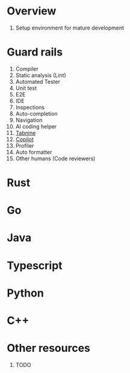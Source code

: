 # Overview
1. Setup environment for mature development


# Guard rails
1. Compiler
1. Static analysis (Lint)
1. Automated Tester
  1. Unit test
  1. E2E
1. IDE
  1. Inspections
  1. Auto-completion
  1. Navigation  
1. AI coding helper
  1. [Tabnine](TODO)
  1. [Copilot](TODO)
1. Profiler
1. Auto formatter
1. Other humans (Code reviewers)


# Rust

# Go

# Java

# Typescript

# Python

# C++


# Other resources
1. TODO
